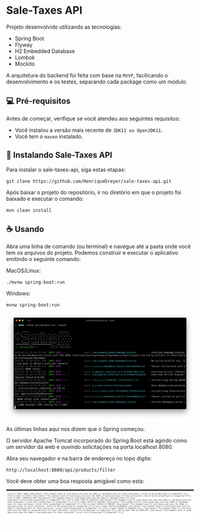 # Sale-Taxes API

Projeto desenvolvido utilizando as tecnologias:
* Spring Boot
* Flyway
* H2 Embedded Database
* Lombok
* Mockito

A arquitetura do backend foi feita com base na `MVVP`, facilicando o desenvolvimento e os testes, separando cada package como um módulo.

## 💻 Pré-requisitos

Antes de começar, verifique se você atendeu aos seguintes requisitos:
* Você instalou a versão mais recente de `JDK11 ou OpenJDK11`.
* Você tem o `maven` instalado.

## 🚀 Instalando Sale-Taxes API

Para instalar o sale-taxes-api, siga estas etapas:

```
git clone https://github.com/HenriqueDreyer/sale-taxes-api.git
```

Após baixar o projeto do repositório, ir no diretório em que o projeto foi baixado e executar o comando:

```
mvn clean install
```

## ☕ Usando

Abra uma linha de comando (ou terminal) e navegue até a pasta onde você tem os arquivos do projeto. Podemos construir e executar o aplicativo emitindo o seguinte comando:

MacOS/Linux:

```
./mvnw spring-boot:run
```

Windows:

```
mvnw spring-boot:run
```
<img src="./start-api.png" alt="Start API">

As últimas linhas aqui nos dizem que o Spring começou. 

O servidor Apache Tomcat incorporado do Spring Boot está agindo como um servidor da web e ouvindo solicitações na porta localhost 8080. 

Abra seu navegador e na barra de endereço no topo digite:
```
http://localhost:8080/api/products/filter
```

Você deve obter uma boa resposta amigável como esta:

<img src="./run-api.png" alt="Start API">
